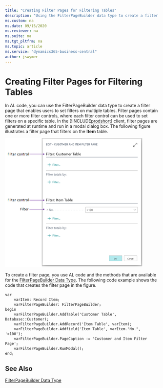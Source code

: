 ```yaml
---
title: "Creating Filter Pages for Filtering Tables"
description: "Using the FilterPageBuilder data type to create a filter page in AL for Business Central."
ms.custom: na
ms.date: 09/15/2020
ms.reviewer: na
ms.suite: na
ms.tgt_pltfrm: na
ms.topic: article
ms.service: "dynamics365-business-central"
author: jswymer
---
```


# Creating Filter Pages for Filtering Tables

In AL code, you can use the FilterPageBuilder data type to create a filter page that enables users to set filters on multiple tables. Filter pages contain one or more filter controls, where each filter control can be used to set filters on a specific table. In the [!INCLUDE[prodshort](includes/prodshort.md)] client, filter pages are generated at runtime and run in a modal dialog box. The following figure illustrates a filter page that filters on the **Item** table.  
  
 ![Shows a filter page for the item table](media/Filter-Page.png "FilterPage")  
  
To create a filter page, you use AL code and the methods that are available for the [FilterPageBuilder Data Type](methods-auto/filterpagebuilder/filterpagebuilder-data-type.md). The following code example shows the code that creates the filter page in the figure.  
  
```  
var
    varItem: Record Item;
    varFilterPageBuilder: FilterPageBuilder;
begin
    varFilterPageBuilder.AddTable('Customer Table', Database::Customer);
    varFilterPageBuilder.AddRecord('Item Table', varItem);
    varFilterPageBuilder.Addfield('Item Table', varItem."No.", '>100');
    varFilterPageBuilder.PageCaption := 'Customer and Item Filter Page';
    varFilterPageBuilder.RunModal();
end;
```
  
## See Also

[FilterPageBuilder Data Type](methods-auto/filterpagebuilder/filterpagebuilder-data-type.md)  
